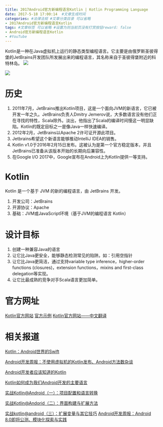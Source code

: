 ```yaml
---
title: 2017Android官方新编程语言Kotlin | Kotlin Programming Language
date: 2017-5-18 17:00:14  #文章生成时间
categories: #法律法规 #文章分类目录 可以省略
- 2017Android官方新编程语言Kotlin
tags: #文章标签 可以省略 #设置为则当前页没有打赏按钮reward: false
- Android官方新编程语言Kotlin
- #YouTube
---
```

Kotlin是一种在Java虚拟机上运行的静态类型编程语言。它主要是由俄罗斯圣彼得堡的JetBrains开发团队所发展出来的编程语言，其名称来自于圣彼得堡附近的科特林岛。
![](http://wx4.sinaimg.cn/large/0069VnN5ly1ffpmonl2zxj311u0fjaio.jpg)
<!--more-->
![](http://wx4.sinaimg.cn/large/0069VnN5ly1ffpmq9yfgyj31320nk47d.jpg)
# 历史 #

1. 2011年7月，JetBrains推出Kotlin项目，这是一个面向JVM的新语言，它已被开发一年之久。JetBrains负责人Dmitry Jemerov说，大多数语言没有他们正在寻找的特性，Scala除外。淡出，他指出了Scala的编译时间慢这一明显缺陷。Kotlin的既定目标之一是像Java一样快速编译。
2. 2012年2月，JetBrains以Apache 2许可证开源此项目。
3. Jetbrains希望这个新语言能够推动IntelliJ IDEA的销售。
4. Kotlin v1.0于2016年2月15日发布。这被认为是第一个官方稳定版本，并且JetBrains已准备从该版本开始的长期向后兼容性。
5. 在Google I/O 2017中，Google宣布在Android上为Kotlin提供一等支持。
# Kotlin #
Kotlin 是一个基于 JVM 的新的编程语言，由 JetBrains 开发。

1. 开发公司：JetBrains
2. 开源协议：Apache
3. 基础：JVM或JavaScript环境（基于JVM的编程语言 Kotlin）

# 设计目标 #
1. 创建一种兼容Java的语言
2. 让它比Java更安全，能够静态检测常见的陷阱。如：引用空指针
3. 让它比Java更简洁，通过支持variable type inference，higher-order functions (closures)，extension functions，mixins and first-class delegation等实现。
4. 让它比最成熟的竞争对手Scala语言更加简单。

# 官方网址 #
[Kotlin官方网站](http://kotlinlang.org/)
[官方示例](https://try.kotlinlang.org)
[Kotlin官方网站——中文翻译](https://www.kotlincn.net/)
# 相关报道 #
[Kotlin：Android世界的Swift](http://www.infoq.com/cn/news/2015/06/Android-JVM-JetBrains-Kotlin)

[Android开发周报：不使用虚拟机的Kotlin发布、Android方法数杂谈](http://www.infoq.com/cn/news/2017/05/Android-weekly-Kotlin-way)

[Android开发者应该知道的Kotlin](http://www.infoq.com/cn/news/2016/01/kotlin-android)

[Kotlin如何成为我们Android开发的主要语言](http://www.infoq.com/cn/articles/how-kotlin-become-our-android-develop-language)

[实战Kotlin@Android（一）：项目配置和语言转换](http://www.infoq.com/cn/articles/actual-combat-of-kotlin-android-part01)

[实战Kotlin@Andorid（二）：界面构建与扩展方法](http://www.infoq.com/cn/articles/actual-combat-of-kotlin-android-part02)

[实战kotlin@android（三）：扩展变量与其它技巧](http://www.infoq.com/cn/articles/actual-combat-kotlin-android-part03)
[Android开发周报：Android 8.0即将公测、模块化探索与实践](http://www.infoq.com/cn/news/2017/05/Android-weekly-8-0-test)

